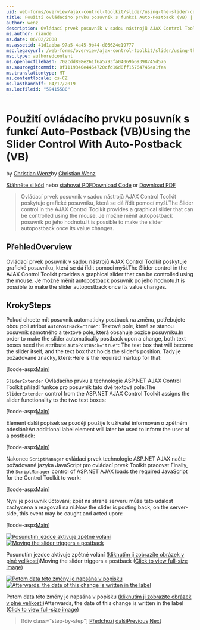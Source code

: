 ```yaml
---
uid: web-forms/overview/ajax-control-toolkit/slider/using-the-slider-control-with-auto-postback-vb
title: Použití ovládacího prvku posuvník s funkcí Auto-Postback (VB) | Dokumentace Microsoftu
author: wenz
description: Ovládací prvek posuvník v sadou nástrojů AJAX Control Toolkit poskytuje grafické posuvníku, která se dá řídit pomocí myši. Je možné provádět automaticky zaúčtovat posuvníku...
ms.author: riande
ms.date: 06/02/2008
ms.assetid: 41d1abba-97a5-4a45-9b44-d05624c19777
msc.legacyurl: /web-forms/overview/ajax-control-toolkit/slider/using-the-slider-control-with-auto-postback-vb
msc.type: authoredcontent
ms.openlocfilehash: 702cdd898e261f6a5793fa04069b69398745d576
ms.sourcegitcommit: 0f1119340e4464720cfd16d0ff15764746ea1fea
ms.translationtype: MT
ms.contentlocale: cs-CZ
ms.lasthandoff: 04/17/2019
ms.locfileid: "59415580"
---
```

# <a name="using-the-slider-control-with-auto-postback-vb"></a><span data-ttu-id="28f11-104">Použití ovládacího prvku posuvník s funkcí Auto-Postback (VB)</span><span class="sxs-lookup"><span data-stu-id="28f11-104">Using the Slider Control With Auto-Postback (VB)</span></span>

<span data-ttu-id="28f11-105">by [Christian Wenz](https://github.com/wenz)</span><span class="sxs-lookup"><span data-stu-id="28f11-105">by [Christian Wenz](https://github.com/wenz)</span></span>

<span data-ttu-id="28f11-106">[Stáhněte si kód](http://download.microsoft.com/download/9/3/f/93f8daea-bebd-4821-833b-95205389c7d0/Slider1.vb.zip) nebo [stahovat PDF](http://download.microsoft.com/download/b/6/a/b6ae89ee-df69-4c87-9bfb-ad1eb2b23373/slider1VB.pdf)</span><span class="sxs-lookup"><span data-stu-id="28f11-106">[Download Code](http://download.microsoft.com/download/9/3/f/93f8daea-bebd-4821-833b-95205389c7d0/Slider1.vb.zip) or [Download PDF](http://download.microsoft.com/download/b/6/a/b6ae89ee-df69-4c87-9bfb-ad1eb2b23373/slider1VB.pdf)</span></span>

> <span data-ttu-id="28f11-107">Ovládací prvek posuvník v sadou nástrojů AJAX Control Toolkit poskytuje grafické posuvníku, která se dá řídit pomocí myši.</span><span class="sxs-lookup"><span data-stu-id="28f11-107">The Slider control in the AJAX Control Toolkit provides a graphical slider that can be controlled using the mouse.</span></span> <span data-ttu-id="28f11-108">Je možné měnit autopostback posuvník po jeho hodnotu.</span><span class="sxs-lookup"><span data-stu-id="28f11-108">It is possible to make the slider autopostback once its value changes.</span></span>


## <a name="overview"></a><span data-ttu-id="28f11-109">Přehled</span><span class="sxs-lookup"><span data-stu-id="28f11-109">Overview</span></span>

<span data-ttu-id="28f11-110">Ovládací prvek posuvník v sadou nástrojů AJAX Control Toolkit poskytuje grafické posuvníku, která se dá řídit pomocí myši.</span><span class="sxs-lookup"><span data-stu-id="28f11-110">The Slider control in the AJAX Control Toolkit provides a graphical slider that can be controlled using the mouse.</span></span> <span data-ttu-id="28f11-111">Je možné měnit autopostback posuvník po jeho hodnotu.</span><span class="sxs-lookup"><span data-stu-id="28f11-111">It is possible to make the slider autopostback once its value changes.</span></span>

## <a name="steps"></a><span data-ttu-id="28f11-112">Kroky</span><span class="sxs-lookup"><span data-stu-id="28f11-112">Steps</span></span>

<span data-ttu-id="28f11-113">Pokud chcete mít posuvník automaticky postback na změnu, potřebujete obou polí atribut `AutoPostBack="true"`: Textové pole, které se stanou posuvník samotného a textové pole, která obsahuje pozice posuvníku.</span><span class="sxs-lookup"><span data-stu-id="28f11-113">In order to make the slider automatically postback upon a change, both text boxes need the attribute `AutoPostBack="true"`: The text box that will become the slider itself, and the text box that holds the slider's position.</span></span> <span data-ttu-id="28f11-114">Tady je požadované značky, které:</span><span class="sxs-lookup"><span data-stu-id="28f11-114">Here is the required markup for that:</span></span>

[!code-aspx[Main](using-the-slider-control-with-auto-postback-vb/samples/sample1.aspx)]

<span data-ttu-id="28f11-115">`SliderExtender` Ovládacího prvku z technologie ASP.NET AJAX Control Toolkit přiřadí funkce pro posuvník tato dvě textová pole:</span><span class="sxs-lookup"><span data-stu-id="28f11-115">The `SliderExtender` control from the ASP.NET AJAX Control Toolkit assigns the slider functionality to the two text boxes:</span></span>

[!code-aspx[Main](using-the-slider-control-with-auto-postback-vb/samples/sample2.aspx)]

<span data-ttu-id="28f11-116">Element další popisek se později použije k uživatel informován o zpětném odeslání:</span><span class="sxs-lookup"><span data-stu-id="28f11-116">An additional label element will later be used to inform the user of a postback:</span></span>

[!code-aspx[Main](using-the-slider-control-with-auto-postback-vb/samples/sample3.aspx)]

<span data-ttu-id="28f11-117">Nakonec `ScriptManager` ovládací prvek technologie ASP.NET AJAX načte požadované jazyka JavaScript pro ovládací prvek Toolkit pracovat:</span><span class="sxs-lookup"><span data-stu-id="28f11-117">Finally, the `ScriptManager` control of ASP.NET AJAX loads the required JavaScript for the Control Toolkit to work:</span></span>

[!code-aspx[Main](using-the-slider-control-with-auto-postback-vb/samples/sample4.aspx)]

<span data-ttu-id="28f11-118">Nyní je posuvník účtování; zpět na straně serveru může tato událost zachycena a reagovali na ni:</span><span class="sxs-lookup"><span data-stu-id="28f11-118">Now the slider is posting back; on the server-side, this event may be caught and acted upon:</span></span>

[!code-aspx[Main](using-the-slider-control-with-auto-postback-vb/samples/sample5.aspx)]


<span data-ttu-id="28f11-119">[![Posunutím jezdce aktivuje zpětné volání](using-the-slider-control-with-auto-postback-vb/_static/image2.png)](using-the-slider-control-with-auto-postback-vb/_static/image1.png)</span><span class="sxs-lookup"><span data-stu-id="28f11-119">[![Moving the slider triggers a postback](using-the-slider-control-with-auto-postback-vb/_static/image2.png)](using-the-slider-control-with-auto-postback-vb/_static/image1.png)</span></span>

<span data-ttu-id="28f11-120">Posunutím jezdce aktivuje zpětné volání ([kliknutím ji zobrazíte obrázek v plné velikosti](using-the-slider-control-with-auto-postback-vb/_static/image3.png))</span><span class="sxs-lookup"><span data-stu-id="28f11-120">Moving the slider triggers a postback ([Click to view full-size image](using-the-slider-control-with-auto-postback-vb/_static/image3.png))</span></span>


<span data-ttu-id="28f11-121">[![Potom data této změny je napsána v popisku](using-the-slider-control-with-auto-postback-vb/_static/image5.png)](using-the-slider-control-with-auto-postback-vb/_static/image4.png)</span><span class="sxs-lookup"><span data-stu-id="28f11-121">[![Afterwards, the date of this change is written in the label](using-the-slider-control-with-auto-postback-vb/_static/image5.png)](using-the-slider-control-with-auto-postback-vb/_static/image4.png)</span></span>

<span data-ttu-id="28f11-122">Potom data této změny je napsána v popisku ([kliknutím ji zobrazíte obrázek v plné velikosti](using-the-slider-control-with-auto-postback-vb/_static/image6.png))</span><span class="sxs-lookup"><span data-stu-id="28f11-122">Afterwards, the date of this change is written in the label ([Click to view full-size image](using-the-slider-control-with-auto-postback-vb/_static/image6.png))</span></span>

> [!div class="step-by-step"]
> <span data-ttu-id="28f11-123">[Předchozí](databinding-the-slider-control-cs.md)
> [další](databinding-the-slider-control-vb.md)</span><span class="sxs-lookup"><span data-stu-id="28f11-123">[Previous](databinding-the-slider-control-cs.md)
[Next](databinding-the-slider-control-vb.md)</span></span>
